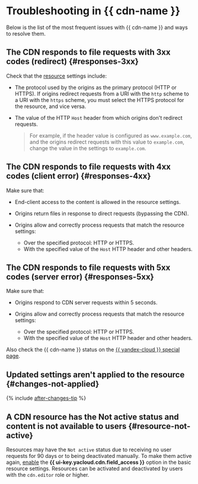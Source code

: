 # Troubleshooting in {{ cdn-name }}

Below is the list of the most frequent issues with {{ cdn-name }} and ways to resolve them.

## The CDN responds to file requests with 3xx codes (redirect) {#responses-3xx}

Check that the [resource](concepts/resource.md) settings include:

* The protocol used by the origins as the primary protocol (HTTP or HTTPS). If origins redirect requests from a URI with the `http` scheme to a URI with the `https` scheme, you must select the HTTPS protocol for the resource, and vice versa.
* The value of the HTTP `Host` header from which origins don't redirect requests.

   > For example, if the header value is configured as `www.example.com`, and the origins redirect requests with this value to `example.com`, change the value in the settings to `example.com`.

## The CDN responds to file requests with 4xx codes (client error) {#responses-4xx}

Make sure that:

* End-client access to the content is allowed in the resource settings.
* Origins return files in response to direct requests (bypassing the CDN).
* Origins allow and correctly process requests that match the resource settings:

   * Over the specified protocol: HTTP or HTTPS.
   * With the specified value of the `Host` HTTP header and other headers.

## The CDN responds to file requests with 5xx codes (server error) {#responses-5xx}

Make sure that:

* Origins respond to CDN server requests within 5 seconds.
* Origins allow and correctly process requests that match the resource settings:

   * Over the specified protocol: HTTP or HTTPS.
   * With the specified value of the `Host` HTTP header and other headers.

Also check the {{ cdn-name }} status on the [{{ yandex-cloud }} special page](https://status.cloud.yandex.com/dashboard?service=cloud%20cdn).

## Updated settings aren't applied to the resource {#changes-not-applied}

{% include [after-changes-tip](../_includes/cdn/after-changes-tip.md) %}

## A CDN resource has the Not active status and content is not available to users {#resource-not-active}

Resources may have the `Not active` status due to receiving no user requests for 90 days or to being deactivated manually. To make them active again, [enable](operations/resources/configure-basics.md) the **{{ ui-key.yacloud.cdn.field_access }}** option in the basic resource settings. Resources can be activated and deactivated by users with the `cdn.editor` role or higher.
